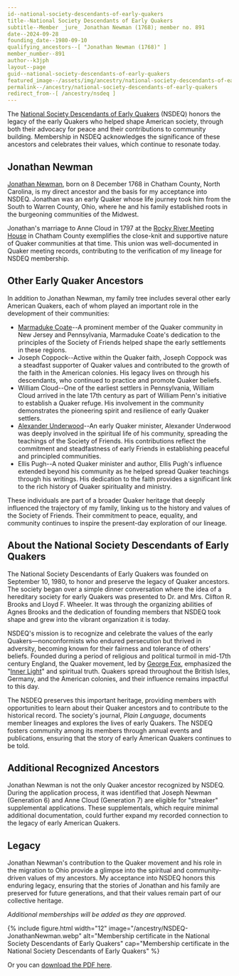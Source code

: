 ```yaml
---
id--national-society-descendants-of-early-quakers
title--National Society Descendants of Early Quakers
subtitle--Member _jure_ Jonathan Newman (1768); member no. 891
date--2024-09-28
founding_date--1980-09-10
qualifying_ancestors--[ "Jonathan Newman (1768)" ]
member_number--891
author--k3jph
layout--page
guid--national-society-descendants-of-early-quakers
featured_image--/assets/img/ancestry/national-society-descendants-of-early-quakers.webp
permalink--/ancestry/national-society-descendants-of-early-quakers
redirect_from--[ /ancestry/nsdeq ]
---
```


The [National Society Descendants of Early Quakers](http://www.earlyquakers.org)
(NSDEQ) honors the legacy of the early Quakers who helped shape American
society, through both their advocacy for peace and their contributions to
community building. Membership in NSDEQ acknowledges the significance of these
ancestors and celebrates their values, which continue to resonate today.

## Jonathan Newman

[Jonathan Newman](https://www.wikitree.com/wiki/Newman-16493), born on 8 December
1768 in Chatham County, North Carolina, is my direct ancestor and the basis for
my acceptance into NSDEQ. Jonathan was an early Quaker whose life journey took
him from the South to Warren County, Ohio, where he and his family established
roots in the burgeoning communities of the Midwest.

Jonathan's marriage to Anne Cloud in 1797 at the [Rocky River Meeting
House](https://www.rockyriverfriendsmeeting.org/) in Chatham County exemplifies
the close-knit and supportive nature of Quaker communities at that time. This
union was well-documented in Quaker meeting records, contributing to the
verification of my lineage for NSDEQ membership.

## Other Early Quaker Ancestors

In addition to Jonathan Newman, my family tree includes several other early
American Quakers, each of whom played an important role in the development of
their communities:

- [Marmaduke Coate](/ancestry/nssar)--A prominent member of the Quaker community
  in New Jersey and Pennsylvania, Marmaduke Coate's dedication to the principles
  of the Society of Friends helped shape the early settlements in these regions.
- Joseph Coppock--Active within the Quaker faith, Joseph Coppock was a
  steadfast supporter of Quaker values and contributed to the growth of the
  faith in the American colonies. His legacy lives on through his descendants,
  who continued to practice and promote Quaker beliefs.
- William Cloud--One of the earliest settlers in Pennsylvania, William Cloud
  arrived in the late 17th century as part of William Penn's initiative to
  establish a Quaker refuge. His involvement in the community demonstrates the
  pioneering spirit and resilience of early Quaker settlers.
- [Alexander Underwood](/ancestry/sdcc)--An early Quaker minister, Alexander Underwood was
  deeply involved in the spiritual life of his community, spreading the
  teachings of the Society of Friends. His contributions reflect the commitment
  and steadfastness of early Friends in establishing peaceful and principled
  communities.
- Ellis Pugh--A noted Quaker minister and author, Ellis Pugh's influence
  extended beyond his community as he helped spread Quaker teachings through his
  writings. His dedication to the faith provides a significant link to the rich
  history of Quaker spirituality and ministry.

These individuals are part of a broader Quaker heritage that deeply influenced
the trajectory of my family, linking us to the history and values of the Society
of Friends. Their commitment to peace, equality, and community continues to
inspire the present-day exploration of our lineage.

## About the National Society Descendants of Early Quakers

The National Society Descendants of Early Quakers was founded on September 10,
1980, to honor and preserve the legacy of Quaker ancestors. The society began
over a simple dinner conversation where the idea of a hereditary society for
early Quakers was presented to Dr. and Mrs. Clifton R. Brooks and Lloyd F.
Wheeler. It was through the organizing abilities of Agnes Brooks and the
dedication of founding members that NSDEQ took shape and grew into the vibrant
organization it is today.

NSDEQ's mission is to recognize and celebrate the values of the early
Quakers—nonconformists who endured persecution but thrived in adversity,
becoming known for their fairness and tolerance of others' beliefs. Founded
during a period of religious and political turmoil in mid-17th century England,
the Quaker movement, led by [George
Fox](https://www.georgefox.edu/about/history/quakers.html), emphasized the
"[Inner Light](https://quaker.org/the-inner-light/)" and spiritual truth.
Quakers spread throughout the British Isles, Germany, and the American colonies,
and their influence remains impactful to this day.

The NSDEQ preserves this important heritage, providing members with
opportunities to learn about their Quaker ancestors and to contribute to the
historical record. The society's journal, *Plain Language*, documents member
lineages and explores the lives of early Quakers. The NSDEQ fosters community
among its members through annual events and publications, ensuring that the
story of early American Quakers continues to be told.

## Additional Recognized Ancestors

Jonathan Newman is not the only Quaker ancestor recognized by NSDEQ. During the
application process, it was identified that Joseph Newman (Generation 6) and
Anne Cloud (Generation 7) are eligible for "streaker" supplemental applications.
These supplementals, which require minimal additional documentation, could
further expand my recorded connection to the legacy of early American Quakers.

## Legacy

Jonathan Newman's contribution to the Quaker movement and his role in the
migration to Ohio provide a glimpse into the spiritual and community-driven
values of my ancestors. My acceptance into NSDEQ honors this enduring legacy,
ensuring that the stories of Jonathan and his family are preserved for future
generations, and that their values remain part of our collective heritage.

*Additional memberships will be added as they are approved.*

{% include figure.html width="12"
   image="/ancestry/NSDEQ-JonathanNewman.webp" 
   alt="Membership certificate in the National Society Descendants of Early Quakers"
   cap="Membership certificate in the National Society Descendants of Early Quakers" %}
   
Or you can [download the PDF here](/assets/docs/ancestry/NSDEQ-JonathanNewman.pdf).
